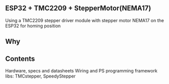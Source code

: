 ## ESP32 + TMC2209 + StepperMotor(NEMA17)
Using a TMC2209 stepper driver module with stepper motor NEMA17 on the ESP32 for homing position

## Why

## Contents
Hardware, specs and datasheets
Wiring and PS
programming
  framework
  libs: TMCstepper, SpeedyStepper
  
